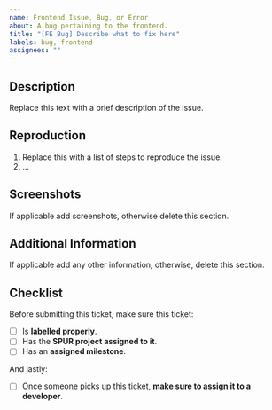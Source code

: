 ```yaml
---
name: Frontend Issue, Bug, or Error
about: A bug pertaining to the frontend.
title: "[FE Bug] Describe what to fix here"
labels: bug, frontend
assignees: ""
---
```


## Description

Replace this text with a brief description of the issue.

## Reproduction

1. Replace this with a list of steps to reproduce the issue.
2. ...

## Screenshots

If applicable add screenshots, otherwise delete this section.

## Additional Information

If applicable add any other information, otherwise, delete this section.

## Checklist

Before submitting this ticket, make sure this ticket:

- [ ] Is **labelled properly**.
- [ ] Has the **SPUR project assigned to it**.
- [ ] Has an **assigned milestone**.

And lastly:

- [ ] Once someone picks up this ticket, **make sure to assign it to a developer**.
